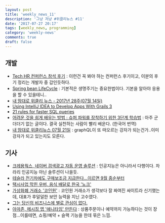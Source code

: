 ```yaml
---
layout: post
title: 'weekly_news_11'
description: '그냥 저냥 #위클리뉴스 #11'
date: '2017-07-27 20:17'
tags: [weekly_news, programming]
category: 'weekly-news'
comments: true
draft: false
---
```


## 개발

- [Tech HR 컨퍼런스 참석 후기](http://jojoldu.tistory.com/163) : 이런건 꼭 봐야 하는 컨퍼런스 후기이고, 이분의 후기 정리는 개발자 중 갑인듯하다.
- [Spring bean LifeCycle](http://aoruqjfu.fun25.co.kr/index.php/post/1820) : 기본적은 생명주기는 중요한법이다. 기본을 알아야 응용을 할 수 있을테니..
- [내 맘대로 위클리 뉴스 - 2017년 28주(07월 14일)](https://www.sangkon.com/2017/07/16/sigamdream_weekly_2017_28/)
- [Using IntelliJ IDEA to Develop Apps With Grails 3](https://dzone.com/articles/why-intellij-idea-is-the-premier-ide-for-grails-3)
- [21 rules for faster SQL queries](http://www.infoworld.com/article/3209665/application-development/21-rules-for-faster-sql-queries.html)
- [어려운 것을 쉽게 배우는 방법 : 슈퍼 파워를 장착하기 위한 3단계 학습법](http://www.moreagile.net/2016/02/learning-new-stuff.html?m=1) : 아주 군더더기 없는 글이다. 결국 실천하는 사람이 빨리 배운다. (한국어 번역)
- [내 맘대로 위클리뉴스 07월 21일](https://www.sangkon.com/2017/07/21/sigamdream_weekly_2017_29/) : graphQL이 또 떠오르는 강자가 되는건가..이미 강자가 되고 있는지도 모른다.

## 기사

- [크레용웍스, 네이버 검색광고 자동 운영 솔루션](http://www.etnews.com/20170718000155) : 인공지능은 아니라서 다행이다. 차라리 인공지능 아닌 솔루션이 나을듯.
- [테슬라 전기차에도 구매보조금 지급한다...이르면 9월 중순부터](http://www.etnews.com/20170717000229)
- [택시사업 막힌 우버, 음식 배달로 한국 '노크'](http://v.media.daum.net/v/20170718173703910)
- [가상화폐 거래소 '코인원'](http://glance.media/sendy/l/oUXN0LyBotfoX8921o7ffGYg/dU892sZqqwmgSpiAShutvoNQ/f9pBKWe4hZmCKS2VkWpLyQ) : 코인원 거래소가 생각보다 잘 짜여진 싸이트라 신기했는데, 대표가 후덜덜한 보안 능력을 지닌 고수였다.
- [그는 당신의 비즈니스에 별로 관심이 없다.](https://brunch.co.kr/@mirr5510/19)
- [아마존, 메시징 앱 '애니타임' 만든다](http://www.zdnet.co.kr/news/news_view.asp?artice_id=20170717080418) : 상품주문이나 예약까지 가능하다는 것이 장점…이를테면, 쇼핑/예약 + 슬랙 기능을 한데 묶은 느낌.
